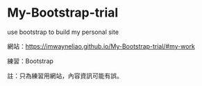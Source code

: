 # My-Bootstrap-trial
use bootstrap to build my personal site

網站：https://imwayneliao.github.io/My-Bootstrap-trial/#my-work

練習：Bootstrap

註：只為練習用網站，內容資訊可能有誤。
